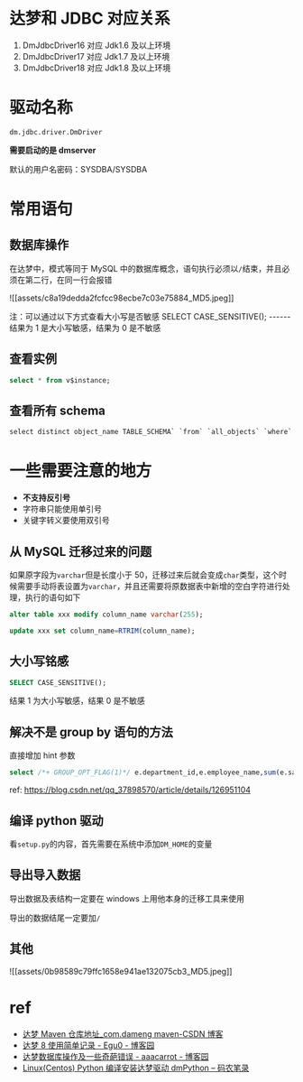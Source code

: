 # 达梦和 JDBC 对应关系

1. DmJdbcDriver16 对应 Jdk1.6 及以上环境
2. DmJdbcDriver17 对应 Jdk1.7 及以上环境
3. DmJdbcDriver18 对应 Jdk1.8 及以上环境

# 驱动名称

```
dm.jdbc.driver.DmDriver
```

**需要启动的是 dmserver**

默认的用户名密码：SYSDBA/SYSDBA

# 常用语句

## 数据库操作

在达梦中，模式等同于 MySQL 中的数据库概念，语句执行必须以`/`结束，并且必须在第二行，在同一行会报错

![[assets/c8a19dedda2fcfcc98ecbe7c03e75884_MD5.jpeg]]

注：可以通过以下方式查看大小写是否敏感 
SELECT CASE_SENSITIVE(); ------结果为 1 是大小写敏感，结果为 0 是不敏感

## 查看实例

```sql
select * from v$instance;
```

## 查看所有 schema

```sql
select distinct object_name TABLE_SCHEMA` `from` `all_objects` `where` `object_type=``'SCH'``;
```

# 一些需要注意的地方

- **不支持反引号**
- 字符串只能使用单引号
- 关键字转义要使用双引号

## 从 MySQL 迁移过来的问题

如果原字段为`varchar`但是长度小于 50，迁移过来后就会变成`char`类型，这个时候需要手动将表设置为`varchar`，并且还需要将原数据表中新增的空白字符进行处理，执行的语句如下

```sql
alter table xxx modify column_name varchar(255);

update xxx set column_name=RTRIM(column_name);
```

## 大小写铭感

```sql
SELECT CASE_SENSITIVE();
```

结果 1 为大小写敏感，结果 0 是不敏感

## 解决不是 group by 语句的方法

直接增加 hint 参数

```sql
select /*+ GROUP_OPT_FLAG(1)*/ e.department_id,e.employee_name,sum(e.salary) from dmhr.employee e group by e.department_id;
```

ref:  https://blog.csdn.net/qq_37898570/article/details/126951104

## 编译 python 驱动

看`setup.py`的内容，首先需要在系统中添加`DM_HOME`的变量

## 导出导入数据

导出数据及表结构一定要在 windows 上用他本身的迁移工具来使用

导出的数据结尾一定要加`/`

## 其他

![[assets/0b98589c79ffc1658e941ae132075cb3_MD5.jpeg]]

# ref

- [达梦 Maven 仓库地址_com.dameng maven-CSDN 博客](https://blog.csdn.net/qq_35385687/article/details/121696675)
- [达梦 8 使用简单记录 - Egu0 - 博客园](https://www.cnblogs.com/engure/p/17431751.html)
- [达梦数据库操作及一些奇葩错误 - aaacarrot - 博客园](https://www.cnblogs.com/aaacarrot/p/15955154.html)
- [Linux(Centos) Python 编译安装达梦驱动 dmPython – 码农笔录](https://www.aispider.cc/archives/242)
